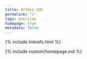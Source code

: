 ```yaml
---
title: Affdex SDK
permalink: "/"
tags: overview
homepage: true
metadata: false
---
```

{% include linkrefs.html %}

{% include custom/homepage.md %}
